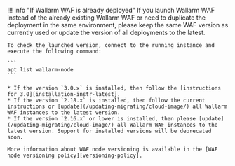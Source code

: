 !!! info "If Wallarm WAF is already deployed"
    If you launch Wallarm WAF instead of the already existing Wallarm WAF or need to duplicate the deployment in the same environment, please keep the same WAF version as currently used or update the version of all deployments to the latest.

    To check the launched version, connect to the running instance and execute the following command:

    ```
    apt list wallarm-node
    ```

    * If the version `3.0.x` is installed, then follow the [instructions for 3.0][installation-instr-latest].
    * If the version `2.18.x` is installed, then follow the current instructions or [update](/updating-migrating/cloud-image/) all Wallarm WAF instances to the latest version.
    * If the version `2.16.x` or lower is installed, then please [update](/updating-migrating/cloud-image/) all Wallarm WAF instances to the latest version. Support for installed versions will be deprecated soon.

    More information about WAF node versioning is available in the [WAF node versioning policy][versioning-policy].
